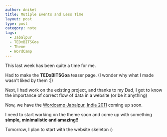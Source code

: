 ```yaml
---
author: Aniket
title: Mutiple Events and Less Time
layout: post
type: post
category: note
tags:
  - Jabalpur
  - TEDxBITSGoa
  - Theme
  - WordCamp
---
```

This last week has been quite a time for me.

Had to make the **TEDxBITSGoa** teaser page. (I wonder why what I made wasn't liked by them :|)

Next, I had work on the existing project, and thanks to my Dad, I got to know the importance of correct flow of data in a website (or be it anything)

Now, we have the [Wordcamp Jabalpur, India 2011](http://2011.jabalpur.wordcamp.org) coming up soon.

I need to start working on the theme soon and come up with something **simple, minimalistic and amazing**!!

Tomorrow, I plan to start with the website skeleton :)